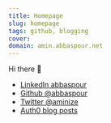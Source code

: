 ```yaml
---
title: Homepage
slug: homepage
tags: github, blogging
cover:
domain: amin.abbaspour.net
---
```


Hi there 👋 

* [LinkedIn abbaspour](https://www.linkedin.com/in/abbaspour/)
* [Github @abbaspour](https://github.com/abbaspour)
* [Twitter @aminize](https://twitter.com/aminize)
* [Auth0 blog posts](https://auth0.com/blog/authors/amin-abbaspour/)

